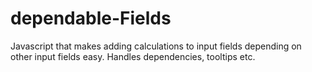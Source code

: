 dependable-Fields
=================

Javascript that makes adding calculations to input fields depending on other input fields easy. Handles dependencies, tooltips etc.
